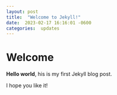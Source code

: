 ```yaml
---
layout: post
title:  "Welcome to Jekyll!"
date:  2023-02-17 16:16:01 -0600
categories:  updates
---
```


# Welcome

**Hello world**, his is my first Jekyll blog post.

I hope you like it!